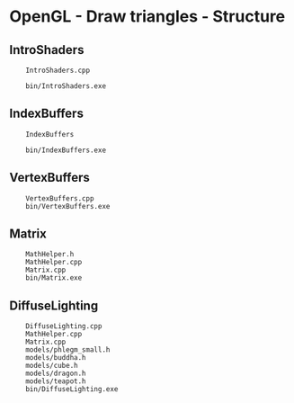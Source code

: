 # OpenGL - Draw triangles - Structure 

## IntroShaders

        IntroShaders.cpp

        bin/IntroShaders.exe

## IndexBuffers

        IndexBuffers

        bin/IndexBuffers.exe

## VertexBuffers

        VertexBuffers.cpp
        bin/VertexBuffers.exe

## Matrix

        MathHelper.h
        MathHelper.cpp
        Matrix.cpp
        bin/Matrix.exe

## DiffuseLighting

        DiffuseLighting.cpp
        MathHelper.cpp
        Matrix.cpp
        models/phlegm_small.h
        models/buddha.h
        models/cube.h
        models/dragon.h
        models/teapot.h
        bin/DiffuseLighting.exe